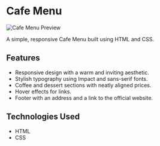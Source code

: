 # Cafe Menu

![Cafe Menu Preview](https://github.com/littlenewprogrammer123/Courseprojects-html-css-/blob/f9b001468f019d7aba5c8d658c26e3a99722a7a0/Cafe%20Menu(basic)/Screenshot_2025_0216_123159.jpg)

A simple, responsive Cafe Menu built using HTML and CSS.

## Features
- Responsive design with a warm and inviting aesthetic.
- Stylish typography using Impact and sans-serif fonts.
- Coffee and dessert sections with neatly aligned prices.
- Hover effects for links.
- Footer with an address and a link to the official website.

## Technologies Used
- HTML
- CSS
